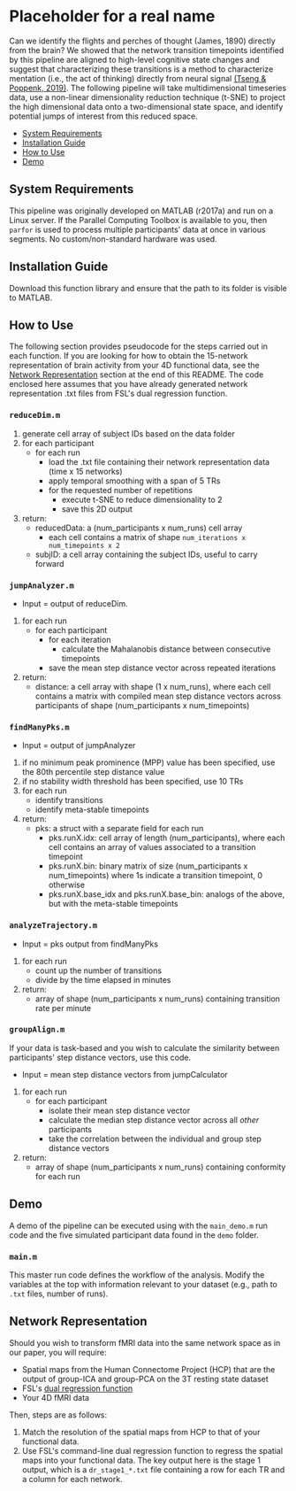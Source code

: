 # Placeholder for a real name

Can we identify the flights and perches of thought (James, 1890) directly from the brain? We showed that the network transition timepoints identified by this pipeline are aligned to high-level cognitive state changes and suggest that characterizing these transitions is a method to characterize mentation (i.e., the act of thinking) directly from neural signal [(Tseng & Poppenk, 2019)](https://www.biorxiv.org/content/10.1101/576298v4). The following pipeline will take multidimensional timeseries data, use a non-linear dimensionality reduction technique (t-SNE) to project the high dimensional data onto a two-dimensional state space, and identify potential jumps of interest from this reduced space. 

- [System Requirements](#system-requirements)
- [Installation Guide](#installation-guide)
- [How to Use](#how-to-use)
- [Demo](#demo)

## System Requirements

This pipeline was originally developed on MATLAB (r2017a) and run on a Linux server. If the Parallel Computing Toolbox is available to you, then `parfor` is used to process multiple participants' data at once in various segments. No custom/non-standard hardware was used.

## Installation Guide

Download this function library and ensure that the path to its folder is visible to MATLAB. 

## How to Use

The following section provides pseudocode for the steps carried out in each function. If you are looking for how to obtain the 15-network representation of brain activity from your 4D functional data, see the [Network Representation](#network-representation) section at the end of this README. The code enclosed here assumes that you have already generated network representation .txt files from FSL's dual regression function.

### `reduceDim.m`
1. generate cell array of subject IDs based on the data folder
2. for each participant
   + for each run
     + load the .txt file containing their network representation data (time x 15 networks)
     + apply temporal smoothing with a span of 5 TRs
     + for the requested number of repetitions
       + execute t-SNE to reduce dimensionality to 2
       + save this 2D output
3. return: 
   + reducedData: a (num_participants x num_runs) cell array
     + each cell contains a matrix of shape `num_iterations x num_timepoints x 2`
   + subjID: a cell array containing the subject IDs, useful to carry forward
   
### `jumpAnalyzer.m`
+ Input = output of reduceDim. 
1. for each run
   + for each participant
      + for each iteration
         + calculate the Mahalanobis distance between consecutive timepoints
      + save the mean step distance vector across repeated iterations
2. return:
   + distance: a cell array with shape (1 x num_runs), where each cell contains a matrix with compiled mean step distance vectors across participants of shape (num_participants x num_timepoints)
   
### `findManyPks.m`
+ Input = output of jumpAnalyzer
1. if no minimum peak prominence (MPP) value has been specified, use the 80th percentile step distance value
2. if no stability width threshold has been specified, use 10 TRs
3. for each run
   + identify transitions 
   + identify meta-stable timepoints
4. return:
   + pks: a struct with a separate field for each run
      + pks.runX.idx: cell array of length (num_participants), where each cell contains an array of values associated to a transition timepoint
      + pks.runX.bin: binary matrix of size (num_participants x num_timepoints) where 1s indicate a transition timepoint, 0 otherwise
      + pks.runX.base_idx and pks.runX.base_bin: analogs of the above, but with the meta-stable timepoints
   
### `analyzeTrajectory.m`
+ Input = pks output from findManyPks
1. for each run
   + count up the number of transitions
   + divide by the time elapsed in minutes
2. return:
   + array of shape (num_participants x num_runs) containing transition rate per minute

### `groupAlign.m`
If your data is task-based and you wish to calculate the similarity between participants' step distance vectors, use this code. 
+ Input = mean step distance vectors from jumpCalculator
1. for each run
   + for each participant
     + isolate their mean step distance vector
     + calculate the median step distance vector across all _other_ participants
     + take the correlation between the individual and group step distance vectors
2. return:
   + array of shape (num_participants x num_runs) containing conformity for each run

## Demo

A demo of the pipeline can be executed using with the `main_demo.m` run code and the five simulated participant data found in the `demo` folder. 

### `main.m`

This master run code defines the workflow of the analysis. Modify the variables at the top with information relevant to your dataset (e.g., path to `.txt` files, number of runs). 

## Network Representation

Should you wish to transform fMRI data into the same network space as in our paper, you will require:
+ Spatial maps from the Human Connectome Project (HCP) that are the output of group-ICA and group-PCA on the 3T resting state dataset
+ FSL's [dual regression function](https://fsl.fmrib.ox.ac.uk/fsl/fslwiki/DualRegression)
+ Your 4D fMRI data

Then, steps are as follows:
1. Match the resolution of the spatial maps from HCP to that of your functional data. 
2. Use FSL's command-line dual regression function to regress the spatial maps into your functional data. The key output here is the stage 1 output, which is a `dr_stage1_*.txt` file containing a row for each TR and a column for each network. 
